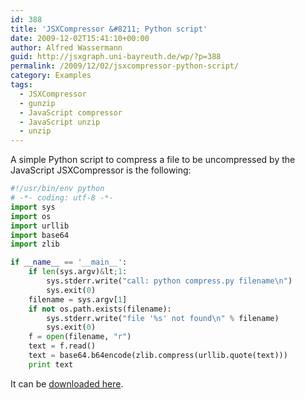 ```yaml
---
id: 388
title: 'JSXCompressor &#8211; Python script'
date: 2009-12-02T15:41:10+00:00
author: Alfred Wassermann
guid: http://jsxgraph.uni-bayreuth.de/wp/?p=388
permalink: /2009/12/02/jsxcompressor-python-script/
category: Examples
tags:
  - JSXCompressor
  - gunzip
  - JavaScript compressor
  - JavaScript unzip
  - unzip
---
```

A simple Python script to compress a file to be uncompressed by the JavaScript JSXCompressor is the following:

```python
#!/usr/bin/env python
# -*- coding: utf-8 -*-
import sys
import os
import urllib
import base64
import zlib

if __name__ == '__main__':
    if len(sys.argv)&lt;1:
        sys.stderr.write("call: python compress.py filename\n")
        sys.exit(0) 
    filename = sys.argv[1]
    if not os.path.exists(filename):
        sys.stderr.write("file '%s' not found\n" % filename)
        sys.exit(0) 
    f = open(filename, "r")
    text = f.read()
    text = base64.b64encode(zlib.compress(urllib.quote(text)))
    print text
```

It can be [downloaded here](http://jsxgraph.uni-bayreuth.de/distrib/compress.py).